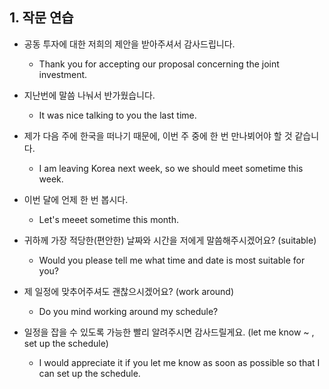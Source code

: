 ## 1. 작문 연습

- 공동 투자에 대한 저희의 제안을 받아주셔서 감사드립니다.

    - Thank you for accepting our proposal concerning the joint investment.

- 지난번에 말씀 나눠서 반가웠습니다.

    - It was nice talking to you the last time.

- 제가 다음 주에 한국을 떠나기 때문에, 이번 주 중에 한 번 만나뵈어야 할 것 같습니다.

    - I am leaving Korea next week, so we should meet sometime this week.

- 이번 달에 언제 한 번 봅시다.

    - Let's meeet sometime this month.

- 귀하께 가장 적당한(편안한) 날짜와 시간을 저에게 말씀해주시겠어요? (suitable)

    - Would you please tell me what time and date is most suitable for you?

- 제 일정에 맞추어주셔도 괜찮으시겠어요? (work around)

    - Do you mind working around my schedule?

- 일정을 잡을 수 있도록 가능한 빨리 알려주시면 감사드릴게요. (let me know ~ , set up the schedule)

    - I would appreciate it if you let me know as soon as possible so that I can set up the schedule.

